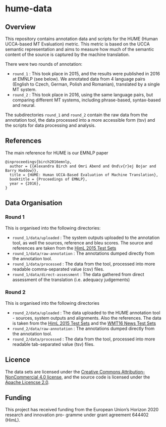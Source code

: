 # hume-data

## Overview

This repository contains annotation data and scripts for the HUME (Human 
UCCA-based MT Evaluation) metric. 
This metric is based on the UCCA semantic representation and aims to measure
how much of the semantic content of the source is captured by the machine translation.

There were two rounds of annotation:
* `round_1` : This took place in 2015, and the results were published in 2016 at EMNLP
(see below). We annotated data from 4 language pairs (English to Czech, German, Polish and Romanian),
translated by a single MT system.
* `round_2` : This took place in 2016, using the same language pairs, but comparing different MT
systems, including phrase-based, syntax-based and neural.

The subdirectories `round_1` and `round_2` contain the raw data from the annotation tool, 
the data processed into a more accessible form (tsv) and the scripts for data processing and
analysis.

## References

The main reference for HUME is our EMNLP paper

```
@inproceedings{birch2016emnlp,
  author = {{Alexandra Birch and Omri Abend and Ond\v{r}ej Bojar and Barry Haddow}},
  title = {HUME: Human UCCA-Based Evaluation of Machine Translation},
  booktitle = {Proceedings of EMNLP},
  year = {2016},
}
```

## Data Organisation

### Round 1
This is organised into the following directories:

* `round_1/data/uploaded` : The system outputs uploaded to the annotation tool, as well the sources, reference and  bleu scores. The source and references
are taken from the [HimL 2015 Test Sets](http://www.himl.eu/test-sets) 
* `round_1/data/raw-annotation` : The annotations dumped directly from the annotation tool.
* `round_1/data/processed` : The data from the tool, processed into more readable comma-separated value (csv) files.
* `round_1/data/direct-assessment` : The data gathered from direct assessment of the translation (i.e. adequacy judgements)

### Round 2
This is organised into the following directories


* `round_2/data/uploaded` : The data uploaded to the HUME annotation tool - sources, system outputs and alignments. Also the references. The data is taken from
the [HimL 2015 Test Sets](http://www.himl.eu/test-sets) and the [WMT16 News Test Sets](http://www.statmt.org/wmt16/translation-task.html)
* `round_2/data/raw-annotation` : The annotations dumped directly from the annotation tool.
* `round_2/data/processed` : The data from the tool, processed into more readable tab-separated value (tsv) files.

## Licence
The data sets are licensed under the [Creative Commons Attribution-NonCommercial 4.0 license](https://creativecommons.org/licenses/by-nc/4.0/),
and the source code is licensed under the [Apache Licencse 2.0](http://www.apache.org/licenses/LICENSE-2.0).

## Funding
This project has received funding from the European
Union’s Horizon 2020 research and innovation pro-
gramme under grant agreement 644402 (HimL).
